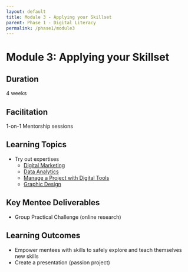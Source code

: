```yaml
---
layout: default
title: Module 3 - Applying your Skillset
parent: Phase 1 - Digital Literacy
permalink: /phase1/module3
---
```


# Module 3: Applying your Skillset

## Duration

4 weeks

## Facilitation

1-on-1 Mentorship sessions

## Learning Topics

- Try out expertises
  - [Digital Marketing](https://applieddigitalskills.withgoogle.com/c/college-and-continuing-education/en/try-a-career-in-digital-marketing-and-e-commerce/overview.html)
  - [Data Analytics](https://applieddigitalskills.withgoogle.com/c/college-and-continuing-education/en/try-a-career-in-data-analytics/overview.html)
  - [Manage a Project with Digital Tools](https://applieddigitalskills.withgoogle.com/c/college-and-continuing-education-uk/en-uk/manage-a-project-with-digital-tools/overview.html)
  - [Graphic Design](https://edu.gcfglobal.org/en/beginning-graphic-design/)

## Key Mentee Deliverables

- Group Practical Challenge (online research)

## Learning Outcomes

- Empower mentees with skills to safely explore and teach themselves new skills
- Create a presentation (passion project)

